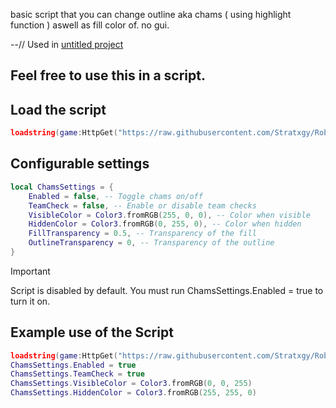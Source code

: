 
basic script that you can change outline aka chams ( using highlight function ) aswell as fill color of. no gui.

 --// Used in [untitled project](https://github.com/Stratxgy/Untitled-Project)
## Feel free to use this in a script.

## Load the script
```lua
loadstring(game:HttpGet("https://raw.githubusercontent.com/Stratxgy/Roblox-Chams-Highlight/refs/heads/main/Highlight.lua"))()
```

## Configurable settings
```lua
local ChamsSettings = {
    Enabled = false, -- Toggle chams on/off
    TeamCheck = false, -- Enable or disable team checks
    VisibleColor = Color3.fromRGB(255, 0, 0), -- Color when visible
    HiddenColor = Color3.fromRGB(0, 255, 0), -- Color when hidden
    FillTransparency = 0.5, -- Transparency of the fill
    OutlineTransparency = 0, -- Transparency of the outline
}
```
> [!IMPORTANT]
> Script is disabled by default. You must run ChamsSettings.Enabled = true to turn it on.

## Example use of the Script
```lua
loadstring(game:HttpGet("https://raw.githubusercontent.com/Stratxgy/Roblox-Chams-Highlight/refs/heads/main/Highlight.lua"))() -- load the script
ChamsSettings.Enabled = true
ChamsSettings.TeamCheck = true
ChamsSettings.VisibleColor = Color3.fromRGB(0, 0, 255)
ChamsSettings.HiddenColor = Color3.fromRGB(255, 255, 0)
```
